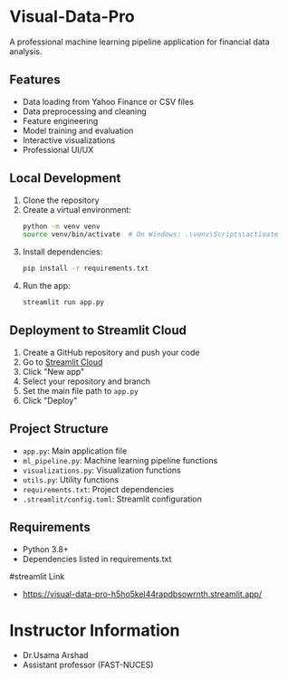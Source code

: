 # Visual-Data-Pro

A professional machine learning pipeline application for financial data analysis.

## Features

- Data loading from Yahoo Finance or CSV files
- Data preprocessing and cleaning
- Feature engineering
- Model training and evaluation
- Interactive visualizations
- Professional UI/UX

## Local Development

1. Clone the repository
2. Create a virtual environment:
   ```bash
   python -m venv venv
   source venv/bin/activate  # On Windows: .\venv\Scripts\activate
   ```
3. Install dependencies:
   ```bash
   pip install -r requirements.txt
   ```
4. Run the app:
   ```bash
   streamlit run app.py
   ```

## Deployment to Streamlit Cloud

1. Create a GitHub repository and push your code
2. Go to [Streamlit Cloud](https://streamlit.io/cloud)
3. Click "New app"
4. Select your repository and branch
5. Set the main file path to `app.py`
6. Click "Deploy"

## Project Structure

- `app.py`: Main application file
- `ml_pipeline.py`: Machine learning pipeline functions
- `visualizations.py`: Visualization functions
- `utils.py`: Utility functions
- `requirements.txt`: Project dependencies
- `.streamlit/config.toml`: Streamlit configuration

## Requirements

- Python 3.8+
- Dependencies listed in requirements.txt

#streamlit Link
- https://visual-data-pro-h5ho5kel44rapdbsowrnth.streamlit.app/

# Instructor Information
- Dr.Usama Arshad
- Assistant professor (FAST-NUCES)

